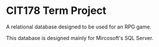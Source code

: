 # CIT178 Term Project
A relational database designed to be used for an RPG game.

This database is designed mainly for Mircosoft's SQL Server.
